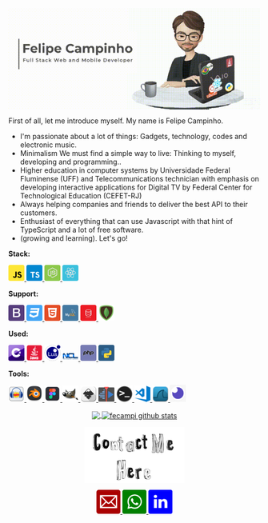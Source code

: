 <p align="center">
  <a href="https://github.com/fecampi">
    <img align="center"  width="900" src="assets/banner.gif" />
  </a>
</p>

First of all, let me introduce myself. My name is Felipe Campinho.

- I'm passionate about a lot of things: Gadgets, technology, codes and electronic music.
- Minimalism We must find a simple way to live: Thinking to myself, developing and programming..
- Higher education in computer systems by Universidade Federal Fluminense (UFF) and
 Telecommunications technician with emphasis on developing interactive applications for Digital TV by Federal Center for Technological Education (CEFET-RJ)
- Always helping companies and friends to deliver the best API to their customers.
- Enthusiast of everything that can use Javascript with that hint of TypeScript and a lot of free software.
- (growing and learning). Let's go!

**Stack:**  
<p align="left">
  <a href="https://developer.mozilla.org/pt-BR/docs/Aprender/JavaScript">
    <img alt="JavaScript" width="32px" src="/assets/stack/javascript.svg" />
  </a><a href="https://www.typescriptlang.org/docs/">
    <img alt="TypeScript" width="32px" src="/assets/stack/typescript.svg" />
   </a><a href="https://nodejs.org/api/">
    <img alt="Node.js" width="32px" src="/assets/stack/node.svg" />
   </a><a href="https://pt-br.reactjs.org/docs/getting-started.html">
  <img alt="React" width="32px" src="/assets/stack/reactjs.svg" />
  </a>
</p>

**Support:**  
<p align="left">
   <a href="https://getbootstrap.com/docs/4.5/getting-started/introduction/">
  <img alt="bootstrap" width="32px" src="/assets/support/bootstrap.svg" />
  </a><a href="https://www.w3schools.com/css/default.asp">
  <img alt="css3" width="32px" src="assets/support/css3.svg" />
  </a><a href="https://www.w3schools.com/html/default.asp">
  <img alt="html5" width="32px" src="assets/support/html5.svg" />
   </a><a href="https://www.mysql.com/">
  <img alt="mysql" width="32px" src="assets/support/mysql.svg" />
   </a><a href="https://www.oracle.com/br/database/technologies/">
  <img alt="oracle" width="32px" src="assets/support/oracle.svg" />
   </a><a href="https://www.mongodb.com/">
  <img alt="mongoDB" width="32px" src="assets/support/pngwing.com.png" />
   </a>
</p>




**Used:**  
<p align="left">
   <a href="https://docs.microsoft.com/pt-br/dotnet/csharp/">
  <img alt="c-sharp" width="32px" src="assets/used/c-sharp.svg" />
   </a><a href="https://docs.oracle.com/javase/8/docs/">
  <img alt="java" width="32px" src="assets/used/java.png" />
   </a><a href="https://www.lua.org/manual/5.1/pt/manual.html">
  <img alt="lua" width="32px" src="assets/used/lua.png" />
   </a><a href="https://www.ncl.ucar.edu/">
  <img alt="ncl" width="32px" src="assets/used/ncl.png" />
   </a><a href="https://www.php.net/docs.php">
  <img alt="php" width="32px" src="assets/used/php.svg" />
   </a><a href="https://docs.python.org/3/">
  <img alt="python" width="32px" src="assets/used/python.svg" />
   </a>
</p>


**Tools:**  

<p align="left">
   <a href="https://www.audacityteam.org/">
  <img alt="" width="32px" src="assets/tools/audacity.png" />
   </a><a href="https://www.blender.org/">
  <img alt="blender" width="32px" src="assets/tools/blender.png" />
   </a><a href="https://www.figma.com/">
  <img alt="figma" width="32px" src="assets/tools/figma.png" />
  </a><a href="https://www.gimp.org/">
  <img alt="gimp" width="32px" src="assets/tools/gimp.png" />
   </a><a href="https://inkscape.org/pt-br/">
  <img alt="inkscape" width="32px" src="assets/tools/inkscape.png" />
   </a><a href="https://kdenlive.org/en/">
  <img alt="kdnlive" width="32px" src="assets/tools/kdnlive.png" />
   </a><a href="https://blog.rocketseat.com.br/terminal-com-oh-my-zsh-spaceship-dracula-e-mais/">
  <img alt="terminal" width="32px" src="assets/tools/terminal.png" />
   </a><a href="https://code.visualstudio.com/">
  <img alt="visual-studio-code" width="32px" src="assets/tools/visual-studio-code.png" />
   </a><a href="https://www.wireshark.org/docs/">
  <img alt="wireshark-icon" width="32px" src="assets/tools/wireshark-icon.png" />
   </a><a href="https://insomnia.rest/download/">
  <img alt="insomnia" width="32px" src="assets/support/insomnia.png" />
  </a>
</p>




<p align="center">

  <a href="https://github.com/fecampi">
    <img 
         align="center" 
         height="180"
         src="https://github-readme-stats.vercel.app/api/top-langs/?username=fecampi&layout=compact" 
     />
  </a>
  <a href="https://github.com/fecampi">
    <img 
         align="center" 
         height="180"
         src="https://github-readme-stats.vercel.app/api?username=fecampi&show_icons=true&include_all_commits=true" alt="fecampi github stats" />
  </a>



<p align="center">
  <a href="https://github.com/fecampi">
    <img align="center" width="200" src="assets/contact.gif" />
  </a>
</p>

<p align="center">
    <a
    href="mailto:felipe.campinho@hotmail.com" 
    alt="Email"
    target="blank"
  >
   <img alt="email" width="48px" src="assets/email_red.svg" />
    
  </a>
    <a
    href="https://web.whatsapp.com/send?phone=+5524988324282" 
    alt="WhatsApp"
    target="blank"
  >
  <img alt="whatsapp" width="48px" src="assets/in_green.svg" />
  </a>
   <a
    href="https://www.linkedin.com/in/felipecampinho/" 
    alt="LinkedIn"
    target="blank"
  >
   <img alt="whatsapp" width="48px" src="assets/in_blue.svg" />
  </a>
  

  
</p>



